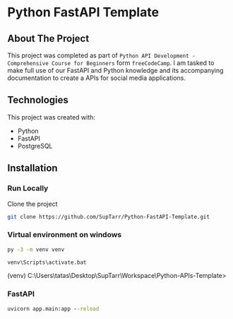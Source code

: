 # Python FastAPI Template

## About The Project

This project was completed as part of `Python API Development - Comprehensive Course for Beginners` form `freeCodeCamp`. I am tasked to make full use of our FastAPI and Python knowledge and its accompanying documentation to create a APIs for social media applications.

## Technologies

This project was created with:

- Python
- FastAPI
- PostgreSQL

## Installation

### Run Locally

Clone the project

```sh
git clone https://github.com/SupTarr/Python-FastAPI-Template.git
```

### Virtual environment on windows

```cmd
py -3 -m venv venv
```

```cmd
venv\Scripts\activate.bat
```

(venv) C:\Users\tatas\Desktop\SupTarr\Workspace\Python-APIs-Template>

### FastAPI

```cmd
uvicorn app.main:app --reload
```
